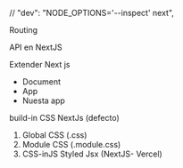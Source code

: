 // "dev": "NODE_OPTIONS='--inspect' next",

Routing

API en NextJS

Extender Next js 
- Document
- App
- Nuesta app

build-in CSS NextJs (defecto)
1. Global CSS (.css)
2. Module CSS (.module.css)
3. CSS-inJS Styled Jsx (NextJS- Vercel)
